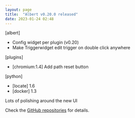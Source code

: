 ```yaml
---
layout: page
title:  "Albert v0.20.0 released"
date: 2023-01-24 02:48
---
```


[albert]
* Config widget per plugin (v0.20)
* Make Triggerwidget edit trigger on double click anywhere

[plugins]
* [chromium:1.4] Add path reset button

[python]
* [locate] 1.6
* [docker] 1.3

Lots of polishing around the new UI

Check the [GitHub repositories](https://github.com/albertlauncher/albert/commits/v0.20.0) for details.
